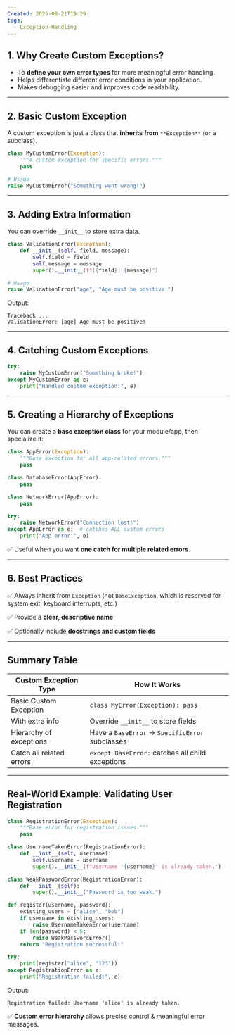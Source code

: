 ```yaml
---
Created: 2025-08-21T19:29
tags:
  - Exception-Handling
---
```

## 1. Why Create Custom Exceptions?

- To **define your own error types** for more meaningful error handling.
- Helps differentiate different error conditions in your application.
- Makes debugging easier and improves code readability.

---

## 2. Basic Custom Exception

A custom exception is just a class that **inherits from** `**Exception**` (or a subclass).

```Python
class MyCustomError(Exception):
    """A custom exception for specific errors."""
    pass

# Usage
raise MyCustomError("Something went wrong!")
```

---

## 3. Adding Extra Information

You can override `__init__` to store extra data.

```Python
class ValidationError(Exception):
    def __init__(self, field, message):
        self.field = field
        self.message = message
        super().__init__(f"[{field}] {message}")

# Usage
raise ValidationError("age", "Age must be positive!")
```

Output:

```Plain
Traceback ...
ValidationError: [age] Age must be positive!
```

---

## 4. Catching Custom Exceptions

```Python
try:
    raise MyCustomError("Something broke!")
except MyCustomError as e:
    print("Handled custom exception:", e)
```

---

## 5. Creating a Hierarchy of Exceptions

You can create a **base exception class** for your module/app, then specialize it:

```Python
class AppError(Exception):
    """Base exception for all app-related errors."""
    pass

class DatabaseError(AppError):
    pass

class NetworkError(AppError):
    pass

try:
    raise NetworkError("Connection lost!")
except AppError as e:  # catches ALL custom errors
    print("App error:", e)
```

✅ Useful when you want **one catch for multiple related errors**.

---

## 6. Best Practices

✅ Always inherit from `Exception` (not `BaseException`, which is reserved for system exit, keyboard interrupts, etc.)

✅ Provide a **clear, descriptive name**

✅ Optionally include **docstrings and custom fields**

---

## Summary Table

|Custom Exception Type|How It Works|
|---|---|
|Basic Custom Exception|`class MyError(Exception): pass`|
|With extra info|Override `__init__` to store fields|
|Hierarchy of exceptions|Have a `BaseError` → `SpecificError` subclasses|
|Catch all related errors|`except BaseError:` catches all child exceptions|

---

## Real-World Example: Validating User Registration

```Python
class RegistrationError(Exception):
    """Base error for registration issues."""
    pass

class UsernameTakenError(RegistrationError):
    def __init__(self, username):
        self.username = username
        super().__init__(f"Username '{username}' is already taken.")

class WeakPasswordError(RegistrationError):
    def __init__(self):
        super().__init__("Password is too weak.")

def register(username, password):
    existing_users = ["alice", "bob"]
    if username in existing_users:
        raise UsernameTakenError(username)
    if len(password) < 6:
        raise WeakPasswordError()
    return "Registration successful!"

try:
    print(register("alice", "123"))
except RegistrationError as e:
    print("Registration failed:", e)
```

Output:

```Plain
Registration failed: Username 'alice' is already taken.
```

✅ **Custom error hierarchy** allows precise control & meaningful error messages.